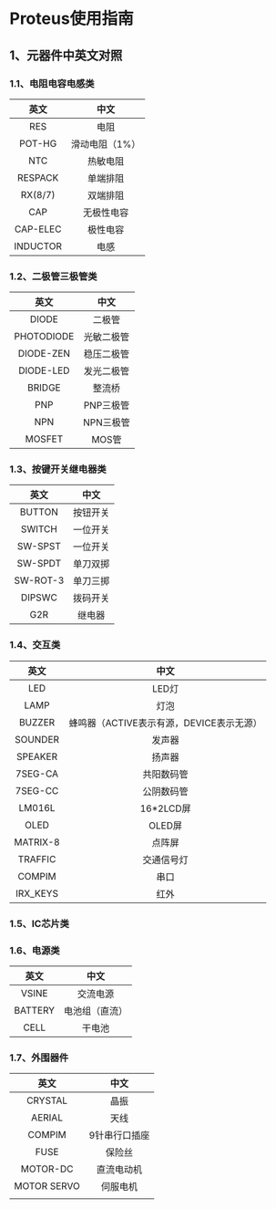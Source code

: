 # Proteus使用指南

## 1、元器件中英文对照

### 1.1、电阻电容电感类

|   英文   |      中文      |
| :------: | :------------: |
|   RES    |      电阻      |
|  POT-HG  | 滑动电阻（1%） |
|   NTC    |    热敏电阻    |
| RESPACK  |    单端排阻    |
| RX(8/7)  |    双端排阻    |
|   CAP    |   无极性电容   |
| CAP-ELEC |    极性电容    |
| INDUCTOR |      电感      |

### 1.2、二极管三极管类

|    英文    |    中文    |
| :--------: | :--------: |
|   DIODE    |   二极管   |
| PHOTODIODE | 光敏二极管 |
| DIODE-ZEN  | 稳压二极管 |
| DIODE-LED  | 发光二极管 |
|   BRIDGE   |   整流桥   |
|    PNP     | PNP三极管  |
|    NPN     | NPN三极管  |
|   MOSFET   |   MOS管    |

### 1.3、按键开关继电器类

|   英文   |   中文   |
| :------: | :------: |
|  BUTTON  | 按钮开关 |
|  SWITCH  | 一位开关 |
| SW-SPST  | 一位开关 |
| SW-SPDT  | 单刀双掷 |
| SW-ROT-3 | 单刀三掷 |
|  DIPSWC  | 拨码开关 |
|   G2R    |  继电器  |

### 1.4、交互类

|   英文   |                   中文                   |
| :------: | :--------------------------------------: |
|   LED    |                  LED灯                   |
|   LAMP   |                   灯泡                   |
|  BUZZER  | 蜂鸣器（ACTIVE表示有源，DEVICE表示无源） |
| SOUNDER  |                  发声器                  |
| SPEAKER  |                  扬声器                  |
| 7SEG-CA  |                共阳数码管                |
| 7SEG-CC  |                公阴数码管                |
|  LM016L  |                16*2LCD屏                 |
|   OLED   |                  OLED屏                  |
| MATRIX-8 |                  点阵屏                  |
| TRAFFIC  |                交通信号灯                |
|  COMPIM  |                   串口                   |
| IRX_KEYS |                   红外                   |

### 1.5、IC芯片类

### 1.6、电源类

|  英文   |      中文      |
| :-----: | :------------: |
|  VSINE  |    交流电源    |
| BATTERY | 电池组（直流） |
|  CELL   |     干电池     |

### 1.7、外围器件

|    英文     |     中文      |
| :---------: | :-----------: |
|   CRYSTAL   |     晶振      |
|   AERIAL    |     天线      |
|   COMPIM    | 9针串行口插座 |
|    FUSE     |    保险丝     |
|  MOTOR-DC   |  直流电动机   |
| MOTOR SERVO |   伺服电机    |
|             |               |


